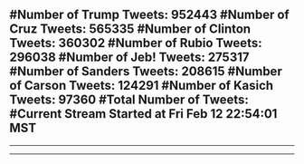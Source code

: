 #Number of Trump Tweets: 952443
#Number of Cruz Tweets: 565335
#Number of Clinton Tweets: 360302
#Number of Rubio Tweets: 296038
#Number of Jeb! Tweets: 275317
#Number of Sanders Tweets: 208615
#Number of Carson Tweets: 124291
#Number of Kasich Tweets: 97360
#Total Number of Tweets:  
#Current Stream Started at Fri Feb 12 22:54:01 MST
---
---
---
